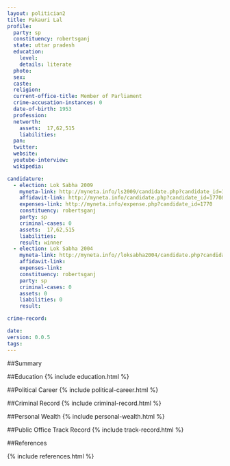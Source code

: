 ```yaml
---
layout: politician2
title: Pakauri Lal
profile: 
  party: sp
  constituency: robertsganj
  state: uttar pradesh
  education: 
    level: 
    details: literate
  photo: 
  sex: 
  caste: 
  religion: 
  current-office-title: Member of Parliament
  crime-accusation-instances: 0
  date-of-birth: 1953
  profession: 
  networth: 
    assets:  17,62,515
    liabilities: 
  pan: 
  twitter: 
  website: 
  youtube-interview: 
  wikipedia: 

candidature: 
  - election: Lok Sabha 2009
    myneta-link: http://myneta.info/ls2009/candidate.php?candidate_id=1770
    affidavit-link: http://myneta.info/candidate.php?candidate_id=1770&scan=original
    expenses-link: http://myneta.info/expense.php?candidate_id=1770
    constituency: robertsganj 
    party: sp
    criminal-cases: 0
    assets:  17,62,515
    liabilities: 
    result: winner 
  - election: Lok Sabha 2004
    myneta-link: http://myneta.info//loksabha2004/candidate.php?candidate_id=4855
    affidavit-link: 
    expenses-link: 
    constituency: robertsganj 
    party: sp
    criminal-cases: 0
    assets: 0
    liabilities: 0
    result:  

crime-record: 

date: 
version: 0.0.5
tags: 
---
```

##Summary


##Education
{% include education.html %}


##Political Career
{% include political-career.html %}


##Criminal Record
{% include criminal-record.html %}


##Personal Wealth
{% include personal-wealth.html %}


##Public Office Track Record
{% include track-record.html %}


##References


{% include references.html %}